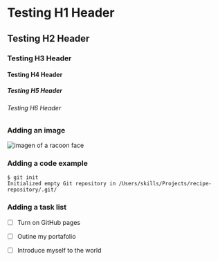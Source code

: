 
# Testing H1 Header
## Testing H2 Header
### Testing H3 Header
#### Testing H4 Header
##### Testing H5 Header
###### Testing H6 Header

### Adding an image
![imagen of a racoon face](https://user-images.githubusercontent.com/110613852/183029167-0ee14f96-bca2-46ac-8576-1fa5ab02e19a.png)

### Adding a code example

```
$ git init
Initialized empty Git repository in /Users/skills/Projects/recipe-repository/.git/
```
### Adding a task list

- [ ] Turn on GitHub pages
- [ ] Outine my portafolio
- [ ] Introduce myself to the world

